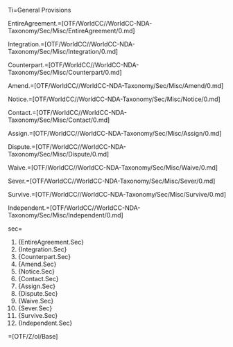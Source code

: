 Ti=General Provisions

EntireAgreement.=[OTF/WorldCC//WorldCC-NDA-Taxonomy/Sec/Misc/EntireAgreement/0.md]

Integration.=[OTF/WorldCC//WorldCC-NDA-Taxonomy/Sec/Misc/Integration/0.md]

Counterpart.=[OTF/WorldCC//WorldCC-NDA-Taxonomy/Sec/Misc/Counterpart/0.md]

Amend.=[OTF/WorldCC//WorldCC-NDA-Taxonomy/Sec/Misc/Amend/0.md]

Notice.=[OTF/WorldCC//WorldCC-NDA-Taxonomy/Sec/Misc/Notice/0.md]

Contact.=[OTF/WorldCC//WorldCC-NDA-Taxonomy/Sec/Misc/Contact/0.md]

Assign.=[OTF/WorldCC//WorldCC-NDA-Taxonomy/Sec/Misc/Assign/0.md]

Dispute.=[OTF/WorldCC//WorldCC-NDA-Taxonomy/Sec/Misc/Dispute/0.md]

Waive.=[OTF/WorldCC//WorldCC-NDA-Taxonomy/Sec/Misc/Waive/0.md]

Sever.=[OTF/WorldCC//WorldCC-NDA-Taxonomy/Sec/Misc/Sever/0.md]

Survive.=[OTF/WorldCC//WorldCC-NDA-Taxonomy/Sec/Misc/Survive/0.md]

Independent.=[OTF/WorldCC//WorldCC-NDA-Taxonomy/Sec/Misc/Independent/0.md]

sec=<ol class="secs-and"><li>{EntireAgreement.Sec}<li>{Integration.Sec}<li>{Counterpart.Sec}<li>{Amend.Sec}<li>{Notice.Sec}<li>{Contact.Sec}<li>{Assign.Sec}<li>{Dispute.Sec}<li>{Waive.Sec}<li>{Sever.Sec}<li>{Survive.Sec}<li>{Independent.Sec}</ol>

=[OTF/Z/ol/Base]
